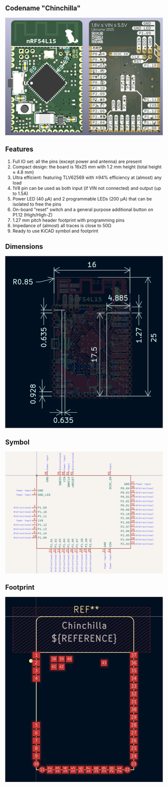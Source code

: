 ## Codename "Chinchilla"

![3D view](./images/3d.png)

## Features

1. Full IO set: all the pins (except power and antenna) are present
2. Compact design: the board is 16x25 mm with 1.2 mm height (total height ≈ 4.8 mm)
3. Ultra efficient: featuring TLV62569 with ≥94% efficiency at (almost) any load
4. 1V8 pin can be used as both input (if VIN not connected) and output (up to 1.5A)
5. Power LED (40 µA) and 2 programmable LEDs (200 µA) that can be isolated to free the pins
6. On-board "reset" switch and a general purpose additional button on P1.12 (High/High-Z)
7. 1.27 mm pitch header footprint with programming pins
8. Impedance of (almost) all traces is close to 50Ω
9. Ready to use KiCAD symbol and footprint

## Dimensions

![Dimensions](./images/dimensions.png)

## Symbol

![Symbol](./images/symbol.png)

## Footprint

![Footprint](./images/footprint.png)
